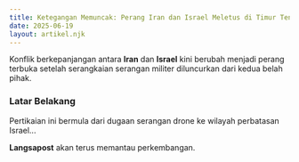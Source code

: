 ```yaml
---
title: Ketegangan Memuncak: Perang Iran dan Israel Meletus di Timur Tengah
date: 2025-06-19
layout: artikel.njk
---
```


Konflik berkepanjangan antara **Iran** dan **Israel** kini berubah menjadi perang terbuka setelah serangkaian serangan militer diluncurkan dari kedua belah pihak.

### Latar Belakang

Pertikaian ini bermula dari dugaan serangan drone ke wilayah perbatasan Israel...

**Langsapost** akan terus memantau perkembangan.